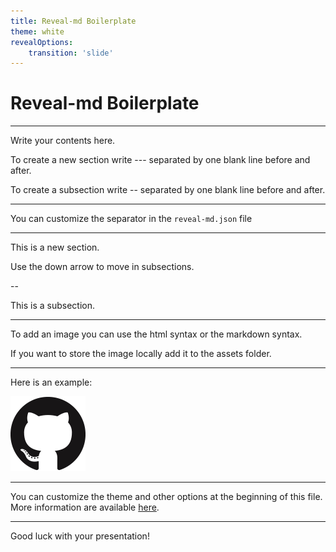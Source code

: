 ```yaml
---
title: Reveal-md Boilerplate
theme: white
revealOptions:
    transition: 'slide'
---
```

# Reveal-md Boilerplate

---

Write your contents here.

To create a new section write --- separated by one blank line before and after.

To create a subsection write -- separated by one blank line before and after.

---

You can customize the separator in the `reveal-md.json` file

---

This is a new section.

Use the down arrow to move in subsections.

--

This is a subsection.

---

To add an image you can use the html syntax or the markdown syntax.

If you want to store the image locally add it to the assets folder.

---

Here is an example:

<img src="./assets/GitHub-logo.png">

---

You can customize the theme and other options at the beginning of this file. More information are available [here](https://github.com/webpro/reveal-md#reveal-md-options).

---

Good luck with your presentation!